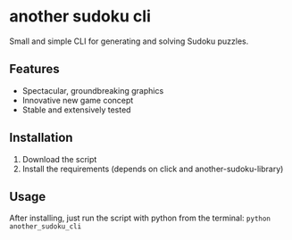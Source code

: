 # another sudoku cli

Small and simple CLI for generating and solving Sudoku puzzles. 


## Features

- Spectacular, groundbreaking graphics
- Innovative new game concept
- Stable and extensively tested


## Installation

1. Download the script
2. Install the requirements (depends on click and another-sudoku-library)


## Usage

After installing, just run the script with python from the terminal: ```python another_sudoku_cli```